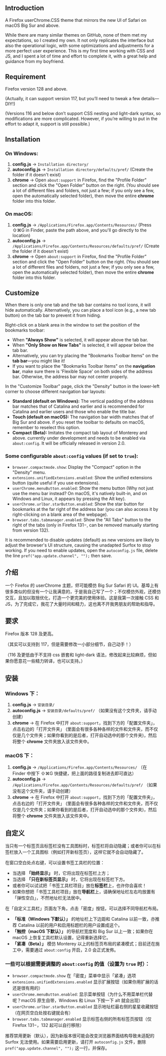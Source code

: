 ## Introduction
A Firefox userChrome.CSS theme that mirrors the new UI of Safari on macOS Big Sur and above.

While there are many similar themes on GitHub, none of them met my expectations, so I created my own. It not only replicates the interface but also the operational logic, with some optimizations and adjustments for a more perfect user experience. This is my first time working with CSS and JS, and I spent a lot of time and effort to complete it, with a great help and guidance from my boyfriend.

## Requirement
Firefox version 128 and above.

(Actually, it can support version 117, but you’ll need to tweak a few details—DIY!)

(Versions 116 and below don’t support CSS nesting and light-dark syntax, so modifications are more complicated. However, if you’re willing to put in the effort to adapt it, support is still possible.)

## **Installation**

### **On Windows:**
1. **config.js** → `Installation directory/`
2. **autoconfig.js** → `Installation directory/defaults/pref/`
   (Create the folder if it doesn't exist)
3. **chrome** → Open `about:support` in Firefox, find the "Profile Folder" section and click the "Open Folder" button on the right.
   (You should see a lot of different files and folders, not just a few; if you only see a few, open the automatically selected folder), then move the entire **chrome** folder into this folder.

### **On macOS:**
1. **config.js** → `/Applications/Firefox.app/Contents/Resources/`
   (Press ⇧⌘G in Finder, paste the path above, and you'll go directly to the location)
2. **autoconfig.js** → `/Applications/Firefox.app/Contents/Resources/defaults/pref/`
   (Create the folder if it doesn't exist)
3. **chrome** → Open `about:support` in Firefox, find the "Profile Folder" section and click the "Open Folder" button on the right.
   (You should see a lot of different files and folders, not just a few; if you only see a few, open the automatically selected folder), then move the entire **chrome** folder into this folder.

## **Customize**

When there is only one tab and the tab bar contains no tool icons, it will hide automatically. Alternatively, you can place a tool icon (e.g., a new tab button) on the tab bar to prevent it from hiding.


Right-click on a blank area in the window to set the position of the bookmarks toolbar:
- When **"Always Show"** is selected, it will appear above the tab bar.
- When **"Only Show on New Tabs"** is selected, it will appear below the tab bar.
- Alternatively, you can try placing the "Bookmarks Toolbar Items" on the **tab bar**—you might like it!
- If you want to place the "Bookmarks Toolbar Items" on the **navigation bar**, make sure there is 'Flexible Space' on both sides of the address bar. Otherwise, the address bar may not center properly.

In the "Customize Toolbar" page, click the "Density" button in the lower-left corner to choose different navigation bar layouts:
- **Standard (default on Windows):** The vertical padding of the address bar matches that of Catalina and earlier and is recommended for Catalina and earlier users and those who enable the title bar.
- **Touch (default on macOS):** The navigation bar width matches that of Big Sur and above. if you reset the toolbar to defaults on macOS, remember to reselect this option.
- **Compact (Beta):** Imitates the compact tab layout of Monterey and above. currently under development and needs to be enabled via `about:config`. It will be officially released in version 2.0.


### Some configurable `about:config` values (if set to `true`):
- `browser.compactmode.show`: Display the "Compact" option in the "Density" menu.
- `extensions.unifiedExtensions.enabled`: Show the unified extensions button (quite useful if you use extensions).
- `userChrome.menuButton.enabled`: Show the menu button (Why not just use the menu bar instead? On macOS, it's natively built-in, and on Windows and Linux, it appears by pressing the Alt key).
- `userChrome.urlbar.starButton.enabled`: Show the star button for bookmarks at the far right of the address bar (you can also access it by right-clicking on a blank area of the webpage).
- `browser.tabs.tabmanager.enabled`: Show the "All Tabs" button to the right of the tabs (only in Firefox 131−, can be removed manually starting from version 132).  


It is recommended to disable updates (default) as new versions are likely to adjust the browser's UI structure, causing the unadapted Surfox to stop working. If you need to enable updates, open the `autoconfig.js` file, delete the line `pref("app.update.channel", "");` then save.

##

## **介绍**
一个 Firefox 的 userChrome 主题，侭可能模仿 Big Sur Safari 的 UI。基埠上有很多类似的但没有一个让我满意的，于是我自己写了一个；不仅模仿外观，还模仿交互，且加以取捨优化，打造一个更完美的使用体验。这是我第一次接触 CSS 和 JS，为了完成它，我花了大量时间和精力，这也离不开我男朋友的帮助和指导。

## **要求**
Firefox 版本 128 及更高。

（其实可以支持到 117，但是需要修改一小部分细节，自己动手！）

（116 及更低由于不支持 css 嵌套和 light-dark 语法，修改起来比较麻烦，但如果你愿意花一些精力转译，也可以支持。）

## **安装**

### **Windows 下：**
1. **config.js** → `安装目录/`
2. **autoconfig.js** → `安装目录/defaults/pref/`
   （如果没有这个文件夹，请手动创建）
3. **chrome** → 在 Firefox 中打开 `about:support`，找到下方的「配置文件夹」，点击右边的「打开文件夹」
   (里面会有很多各种各样的文件和文件夹，而不仅仅是几个文件夹；如果你看到的是后者，打开自动选中的那个文件夹)，然后将整个 **chrome** 文件夹放入该文件夹中。

### **macOS 下：**
1. **config.js** → `/Applications/Firefox.app/Contents/Resources/`
   （在 Finder 中按下 ⇧⌘G 快捷键，把上面的路径复制进去即可直达）
2. **autoconfig.js** → `/Applications/Firefox.app/Contents/Resources/defaults/pref/`
   （如果没有这个文件夹，请手动创建）
3. **chrome** → 在 Firefox 中打开 `about:support`，找到下方的「配置文件夹」，点击右边的「打开文件夹」
   (里面会有很多各种各样的文件和文件夹，而不仅仅是几个文件夹；如果你看到的是后者，打开自动选中的那个文件夹)，然后将整个 **chrome** 文件夹放入该文件夹中。

## **自定义**

当只有一个标签页且标签栏没有工具图标时，标签栏将自动隐藏；或者你可以在标签栏放入一个工具图标（例如打开新标签页），这样它就不会自动隐藏了。


在窗口空白处点右键，可以设置书签工具栏的位置：
- 当选择 **「始终显示」** 时，它将出现在标签栏上方；
- 当选择 **「只在新标签页显示」** 时，它将出现在标签栏下方。
- 或者你可以试试把「书签工具栏项目」放在**标签栏**上，也许你会喜欢！
- 如果你想把「书签工具栏项目」放在**导航栏**上，请确保地址栏左右均放置有「弹性空白」，不然地址栏无法居中。


在「自定义工具栏」页面左下角，点击「密度」按钮，可以选择不同导航栏布局。
- **「标准（Windows 下默认）」** 的地址栏上下边距和 Catalina 以前一致，亦推荐 Catalina 以前的用户和启用标题栏的用户设置成这个。
- **「触控（macOS 下默认）」** 的导航栏宽度和 Big Sur 以上一致；如果你在 macOS 上恢复工具栏默认设置，记得重新选择它。
- **「紧凑（Beta）」** 模仿 Monterey 以上的标签页布局的紧凑模式；目前还在施工中，需要通过 `about:config` 开启，2.0 会正式发佈。


### 一些可以根据需要调整的 `about:config` 的值（设置为 `true` 时）：
- `browser.compactmode.show` 在「密度」菜单中显示「紧凑」选项
- `extensions.unifiedExtensions.enabled` 显示扩展按钮（如果你用扩展的话还是很有用的）
- `userChrome.menuButton.enabled`: 显示菜单按钮（为什么不用菜单栏代替呢？macOS 原生自带，Windows 和 Linux 下按一下 alt 就会出现）
- `userChrome.urlbar.starButton.enabled` 显示地址栏最右侧的星星收藏按钮（在网页空白处按右键就会有）
- `browser.tabs.tabmanager.enabled` 显示标签右侧的所有标签页按钮（仅 Firefox 131−，132 起可以自行移除）


推荐禁用更新（默认），因为新版本很可能会改变浏览器界面结构导致未适配的 Surfox 无法使用。如果需要启用更新，请打开 `autoconfig.js` 文件，删除 `pref("app.update.channel", "");` 这一行，并保存。
